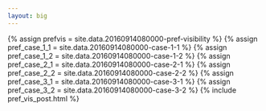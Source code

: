 ```yaml
---
layout: big
---
```

{% assign prefvis = site.data.20160914080000-pref-visibility %}
{% assign pref_case_1_1 = site.data.20160914080000-case-1-1 %}
{% assign pref_case_1_2 = site.data.20160914080000-case-1-2 %}
{% assign pref_case_2_1 = site.data.20160914080000-case-2-1 %}
{% assign pref_case_2_2 = site.data.20160914080000-case-2-2 %}
{% assign pref_case_3_1 = site.data.20160914080000-case-3-1 %}
{% assign pref_case_3_2 = site.data.20160914080000-case-3-2 %}
{% include pref_vis_post.html %}
